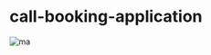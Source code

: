 # call-booking-application


![ma](https://user-images.githubusercontent.com/29688323/179655923-e5d9ed72-176e-4956-897c-c1bb434d5c63.jpg)
